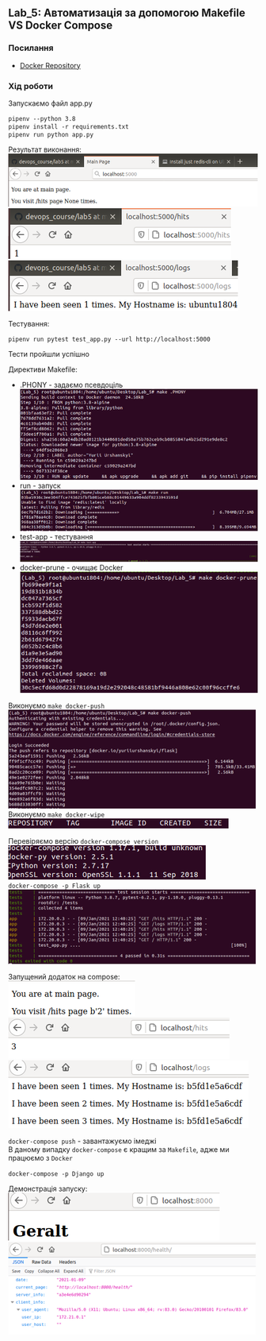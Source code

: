 ## Lab_5: Автоматизація за допомогою Makefile VS Docker Compose
### Посилання
+ [Docker Repository](https://hub.docker.com/repository/docker/yuriiurshanskyi/flask)


### Хід роботи

Запускаємо файл app.py
```
pipenv --python 3.8
pipenv install -r requirements.txt
pipenv run python app.py
```
Результат виконання:  
![](./img/localhost_5000.png)  
![](./img/localhost_hits.png)  
![](./img/localhost_logs.png)  

Тестування:
```
pipenv run pytest test_app.py --url http://localhost:5000
```
Тести пройшли успішно

Директиви Makefile:  
+ .PHONY - задаємо псевдоціль  
![](./img/make_PHONY.png)  
+ run - запуск  
![](./img/make_run.png)  
+ test-app - тестування  
![](./img/make_test-app.png)  
+ docker-prune - очищає Docker  
![](./img/make_docker-prune.png)  


Виконуємо `make docker-push`  
![](./img/make_docker-push.png)  
Виконуємо `make docker-wipe`  
![](./img/make_docker-wipe.png)

Перевіряємо версію `docker-compose version`    
![](./img/docker-compose_version.png)  
`docker-compose -p Flask up`  
![](./img/docker-compose_Flask.png)  

Запущений додаток на compose:  
![](./img/localhost.png)  
![](./img/localhost80hits.png)  
![](./img/localhost80logs.png)  

`docker-compose push` - завантажуємо імеджі  
В даному випадку `docker-compose` є кращим за `Makefile`, адже ми працюємо з `Docker`  

`docker-compose -p Django up`  


Демонстрація запуску:  
![](./img/django.png)  
![](./img/django_health.png)  
